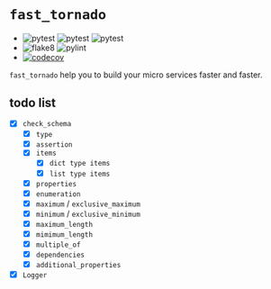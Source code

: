 # `fast_tornado`

- ![pytest](https://github.com/zqmillet/fast_tornado/workflows/pytest%20on%20ubuntu/badge.svg)
  ![pytest](https://github.com/zqmillet/fast_tornado/workflows/pytest%20on%20macos/badge.svg)
  ![pytest](https://github.com/zqmillet/fast_tornado/workflows/pytest%20on%20windows/badge.svg)
- ![flake8](https://github.com/zqmillet/fast_tornado/workflows/flake8/badge.svg)
  ![pylint](https://github.com/zqmillet/fast_tornado/workflows/pylint/badge.svg)
- [![codecov](https://codecov.io/gh/zqmillet/fast_tornado/branch/master/graph/badge.svg)](https://codecov.io/gh/zqmillet/fast_tornado)

`fast_tornado` help you to build your micro services faster and faster.

## todo list

- [x] `check_schema`
    - [x] `type`
    - [x] `assertion`
    - [x] `items`
        - [x] `dict type items`
        - [x] `list type items`
    - [x] `properties`
    - [x] `enumeration`
    - [x] `maximum` / `exclusive_maximum`
    - [x] `minimum` / `exclusive_minimum`
    - [x] `maximum_length`
    - [x] `mimimum_length`
    - [x] `multiple_of`
    - [x] `dependencies`
    - [x] `additional_properties`
- [x] `Logger`

